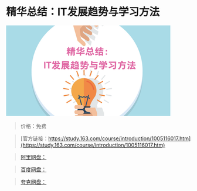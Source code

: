 # 精华总结：IT发展趋势与学习方法

![img](../../../assets/study163/free/fb3a6a46-9ef3-4862-b6ec-25ed12f0d4e3.png)

> 价格：免费

> [官方链接：https://study.163.com/course/introduction/1005116017.htm](https://study.163.com/course/introduction/1005116017.htm)

> [阿里网盘：]()

> [百度网盘：]()

> [夸克网盘：]()
